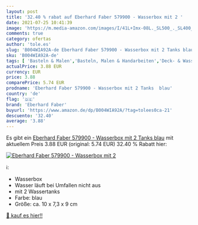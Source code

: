 ```yaml
---
layout: post
title: '32.40 % rabat auf Eberhard Faber 579900 - Wasserbox mit 2 '
date: 2021-07-25 10:41:39
image: 'https://m.media-amazon.com/images/I/41L+Imx-08L._SL500_._SL400_.jpg'
comments: true
category: ofertas
author: 'tole.es'
slug: 'B004WIA92A-de Eberhard Faber 579900 - Wasserbox mit 2 Tanks blau'
sku: 'B004WIA92A-de'
tags: [ 'Basteln & Malen','Basteln, Malen & Handarbeiten','Deck- & Wasserfarben','Farben für Kinder','Küche, Haushalt & Wohnen','Mal- & Zeichenzubehör für Kinder','Malen','Malfarben','Spielzeug','eberhard faber', ]
actualPrice: 3.88 EUR
currency: EUR
price: 3.88
comparePrice: 5.74 EUR
prodname: 'Eberhard Faber 579900 - Wasserbox mit 2 Tanks  blau'
country: 'de'
flag: '🇩🇪'
brand: 'Eberhard Faber'
buyurl: 'https://www.amazon.de/dp/B004WIA92A/?tag=tolees0ca-21'
descuento: '32.40'
average: '3.88'
---
```


Es gibt ein [Eberhard Faber 579900 - Wasserbox mit 2 Tanks  blau](https://www.amazon.de/dp/B004WIA92A/?tag=tolees0ca-21) mit aktuellem Preis 3.88 EUR (original: 5.74 EUR) 32.40 % Rabatt hier:

[![Eberhard Faber 579900 - Wasserbox mit 2 ](https://m.media-amazon.com/images/I/41L+Imx-08L._SL500_._SL400_.jpg)](https://www.amazon.de/dp/B004WIA92A/?tag=tolees0ca-21)

ℹ️:

- Wasserbox
- Wasser läuft bei Umfallen nicht aus
- mit 2 Wassertanks
- Farbe: blau
- Größe: ca. 10 x 7,3 x 9 cm

[🛒 kauf es hier!!](https://www.amazon.de/dp/B004WIA92A/?tag=tolees0ca-21)
